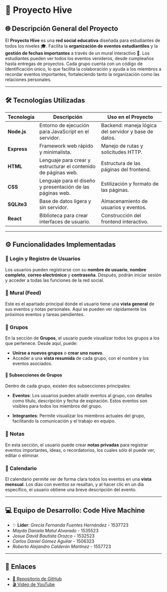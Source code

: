 # 🐝 Proyecto Hive

## 🌐 Descripción General del Proyecto
El **Proyecto Hive** es una **red social educativa** diseñada para estudiantes de todos los niveles 🎓. Facilita la **organización de eventos estudiantiles** y la **gestión de fechas importantes** a través de un mural interactivo 📅. Los estudiantes pueden ver todos los eventos venideros, desde cumpleaños hasta entregas de proyectos. Cada grupo cuenta con un código de identificación único, lo que facilita la colaboración y ayuda a los miembros a recordar eventos importantes, fortaleciendo tanto la organización como las relaciones personales.

---

## 🛠️ Tecnologías Utilizadas

| Tecnología | Descripción | Uso en el Proyecto |
|------------|-------------|--------------------|
| **Node.js** | Entorno de ejecución para JavaScript en el servidor. | Backend: maneja lógica del servidor y base de datos. |
| **Express** | Framework web rápido y minimalista. | Manejo de rutas y solicitudes HTTP. |
| **HTML** | Lenguaje para crear y estructurar el contenido de páginas web. | Estructura de las páginas del frontend. |
| **CSS** | Lenguaje para el diseño y presentación de las páginas web. | Estilización y formato de las páginas. |
| **SQLite3** | Base de datos ligera y sin servidor. | Almacenamiento de usuarios y eventos. |
| **React** | Biblioteca para crear interfaces de usuario. | Construcción del frontend interactivo. |

---

## ⚙️ Funcionalidades Implementadas

### 🔐 Login y Registro de Usuarios
Los usuarios pueden registrarse con su **nombre de usuario**, **nombre completo**, **correo electrónico** y **contraseña**. Después, podrán iniciar sesión y acceder a todas las funciones de la red social.

### 📰 Mural (Feed)
Este es el apartado principal donde el usuario tiene una **vista general** de sus eventos y notas personales. Aquí se pueden ver rápidamente los próximos eventos y tareas pendientes.

### 👥 Grupos
En la sección de **Grupos**, el usuario puede visualizar todos los grupos a los que pertenece. Desde aquí, puede:
- **Unirse a nuevos grupos** o **crear uno nuevo**.
- Acceder a una **vista resumida** de cada grupo, con el nombre y los eventos asociados.

#### 📅 Subsecciones de Grupos
Dentro de cada grupo, existen dos subsecciones principales:

- **Eventos**: Los usuarios pueden añadir eventos al grupo, con detalles como título, descripción y fecha de expiración. Estos eventos son visibles para todos los miembros del grupo.

- **Integrantes**: Permite visualizar los miembros actuales del grupo, facilitando la comunicación y el trabajo en equipo.

### 📝 Notas
En esta sección, el usuario puede crear **notas privadas** para registrar eventos importantes, ideas, o recordatorios, los cuales sólo él puede ver, editar o eliminar.

### 📆 Calendario
El calendario permite ver de forma clara todos los eventos en una **vista mensual**. Los días con eventos se resaltan, y al hacer clic en un día específico, el usuario obtiene una breve descripción del evento.

---

## 💻 Equipo de Desarrollo: **Code Hive Machine**

- ✨ **Líder**: *Grecia Fernanda Fuentes Hernández* - 1537723
- *Mayda Daniela Matul Alvarado* - 1535523
- *Josue David Bautista Orozco* - 1532523
- *Carlos Daniel Gómez Aguilar* - 1506323
- *Roberto Alejandro Calderón Martínez* - 1557723

---

## 🔗 Enlaces

- [📂 Repositorio de GitHub]()
- [🎬 Video de YouTube]()